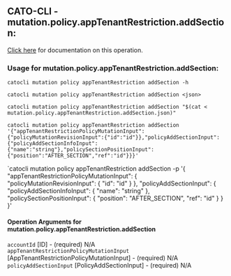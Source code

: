 
## CATO-CLI - mutation.policy.appTenantRestriction.addSection:
[Click here](https://api.catonetworks.com/documentation/#mutation-mutation.policy.appTenantRestriction.addSection) for documentation on this operation.

### Usage for mutation.policy.appTenantRestriction.addSection:

`catocli mutation policy appTenantRestriction addSection -h`

`catocli mutation policy appTenantRestriction addSection <json>`

`catocli mutation policy appTenantRestriction addSection "$(cat < mutation.policy.appTenantRestriction.addSection.json)"`

`catocli mutation policy appTenantRestriction addSection '{"appTenantRestrictionPolicyMutationInput":{"policyMutationRevisionInput":{"id":"id"}},"policyAddSectionInput":{"policyAddSectionInfoInput":{"name":"string"},"policySectionPositionInput":{"position":"AFTER_SECTION","ref":"id"}}}'`

`catocli mutation policy appTenantRestriction addSection -p '{
    "appTenantRestrictionPolicyMutationInput": {
        "policyMutationRevisionInput": {
            "id": "id"
        }
    },
    "policyAddSectionInput": {
        "policyAddSectionInfoInput": {
            "name": "string"
        },
        "policySectionPositionInput": {
            "position": "AFTER_SECTION",
            "ref": "id"
        }
    }
}'


#### Operation Arguments for mutation.policy.appTenantRestriction.addSection ####

`accountId` [ID] - (required) N/A    
`appTenantRestrictionPolicyMutationInput` [AppTenantRestrictionPolicyMutationInput] - (required) N/A    
`policyAddSectionInput` [PolicyAddSectionInput] - (required) N/A    
